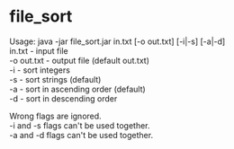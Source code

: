 # file_sort
Usage: java -jar file_sort.jar in.txt [-o out.txt] [-i|-s] [-a|-d]  
 in.txt       - input file  
 -o out.txt   - output file (default out.txt)  
 -i           - sort integers  
 -s           - sort strings (default)  
 -a           - sort in ascending order (default)  
 -d           - sort in descending order  

Wrong flags are ignored.  
-i and -s flags can't be used together.  
-a and -d flags can't be used together.  
